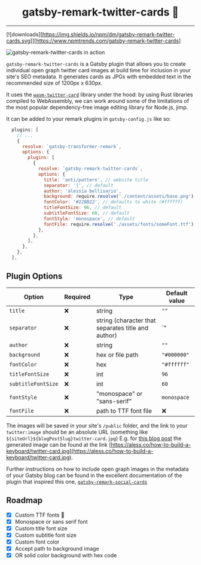 <div align="center">
<h1>gatsby-remark-twitter-cards 📇</h1>
</div>

<hr />

[![downloads][https://img.shields.io/npm/dm/gatsby-remark-twitter-cards.svg]][https://www.npmtrends.com/gatsby-remark-twitter-cards]

![gatsby-remark-twitter-cards in action](https://i.imgur.com/FgObEBR.jpg)

`gatsby-remark-twitter-cards` is a Gatsby plugin that allows you to create individual open graph twitter card images at build time for inclusion in your site's SEO metadata. It generates cards as JPGs with embedded text in the recommended size of 1200px x 630px.

It uses the [`wasm-twitter-card`](https://github.com/alessbell/wasm-twitter-card) library under the hood: by using Rust libraries compiled to WebAssembly, we can work around some of the limitations of the most popular dependency-free image editing library for Node.js, jimp.

It can be added to your remark plugins in `gatsby-config.js` like so:

```js
  plugins: [
    // ...
    {
      resolve: `gatsby-transformer-remark`,
      options: {
        plugins: [
          {
            resolve: `gatsby-remark-twitter-cards`,
            options: {
              title: 'anti/pattern', // website title
              separator: '|', // default
              author: 'alessia bellisario',
              background: require.resolve('./content/assets/base.png'), // path to 1200x630px file or hex code, defaults to black (#000000)
              fontColor: '#228B22', // defaults to white (#ffffff)
              titleFontSize: 96, // default
              subtitleFontSize: 60, // default
              fontStyle: 'monospace', // default
              fontFile: require.resolve('./assets/fonts/someFont.ttf') // will override fontStyle - path to custom TTF font
            },
          },
        ],
      },
    },
  ],
```

## Plugin Options

| Option             | Required | Type                                               | Default value |
| ------------------ | -------- | -------------------------------------------------- | ------------- |
| `title`            | ❌       | string                                             | `""`          |
| `separator`        | ❌       | string (character that separates title and author) | `"|"`         |
| `author`           | ❌       | string                                             | `""`          |
| `background`       | ❌       | hex or file path                                   | `"#000000"`   |
| `fontColor`        | ❌       | hex                                                | `"#ffffff"`   |
| `titleFontSize`    | ❌       | int                                                | `96`          |
| `subtitleFontSize` | ❌       | int                                                | `60`          |
| `fontStyle`        | ❌       | "monospace" or "sans-serif"                        | `monospace`   |
| `fontFile`         | ❌       | path to TTF font file                              | ❌            |

The images will be saved in your site's `/public` folder, and the link to your `twitter:image` should be an absolute URL (something like `${siteUrl}${blogPostSlug}twitter-card.jpg`) E.g. for [this blog post](https://aless.co/how-to-build-a-keyboard/) the generated image can be found at the link [https://aless.co/how-to-build-a-keyboard/twitter-card.jpg](https://aless.co/how-to-build-a-keyboard/twitter-card.jpg).

Further instructions on how to include open graph images in the metadata of your Gatsby blog can be found in the excellent documentation of the plugin that inspired this one, [`gatsby-remark-social-cards`](https://github.com/syntra/gatsby-remark-social-cards#installation)

## Roadmap

- [x] Custom TTF fonts 🎉
- [x] Monospace or sans serif font
- [x] Custom title font size
- [x] Custom subtitle font size
- [x] Custom font color
- [x] Accept path to background image
- [x] OR solid color background with hex code
